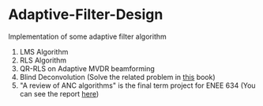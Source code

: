# Adaptive-Filter-Design
Implementation of some adaptive filter algorithm

1. LMS Algorithm
2. RLS Algorithm
3. QR-RLS on Adaptive MVDR beamforming
4. Blind Deconvolution (Solve the related problem in [this](https://www.pearson.com/us/higher-education/product/Haykin-Adaptive-Filter-Theory-4th-Edition/9780130901262.html) book)
5. "A review of ANC algorithms" is the final term project for ENEE 634 (You can see the report [here](https://yutaoc.github.io/YutaoChen/projects/2019/06/28/Adaptive-Filter-Design.html)) 
